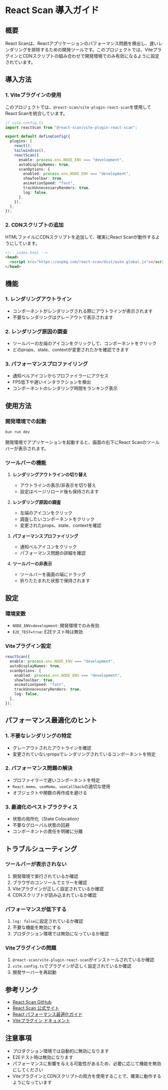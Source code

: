 # React Scan 導入ガイド

## 概要

React
Scanは、Reactアプリケーションのパフォーマンス問題を検出し、遅いレンダリングを排除するための開発ツールです。このプロジェクトでは、ViteプラグインとCDNスクリプトの組み合わせで開発環境でのみ有効になるように設定されています。

## 導入方法

### 1. Viteプラグインの使用

このプロジェクトでは、`@react-scan/vite-plugin-react-scan`を使用してReact
Scanを統合しています。

```typescript
// vite.config.ts
import reactScan from "@react-scan/vite-plugin-react-scan";

export default defineConfig({
  plugins: [
    react(),
    tailwindcss(),
    reactScan({
      enable: process.env.NODE_ENV === "development",
      autoDisplayNames: true,
      scanOptions: {
        enabled: process.env.NODE_ENV === "development",
        showToolbar: true,
        animationSpeed: "fast",
        trackUnnecessaryRenders: true,
        log: false,
      },
    }),
  ],
});
```

### 2. CDNスクリプトの追加

HTMLファイルにCDNスクリプトを追加して、確実にReact
Scanが動作するようにしています。

```html
<!-- index.html -->
<head>
  <script src="https://unpkg.com/react-scan/dist/auto.global.js"></script>
</head>
```

## 機能

### 1. レンダリングアウトライン

- コンポーネントがレンダリングされる際にアウトラインが表示されます
- 不要なレンダリングはグレーアウトで表示されます

### 2. レンダリング原因の調査

- ツールバーの左端のアイコンをクリックして、コンポーネントをクリック
- どのprops、state、contextが変更されたかを確認できます

### 3. パフォーマンスプロファイリング

- 通知ベルアイコンからプロファイラーにアクセス
- FPS低下や遅いインタラクションを検出
- コンポーネントのレンダリング時間をランキング表示

## 使用方法

### 開発環境での起動

```bash
bun run dev
```

開発環境でアプリケーションを起動すると、画面の右下にReact
Scanのツールバーが表示されます。

### ツールバーの機能

1. **レンダリングアウトラインの切り替え**
   - アウトラインの表示/非表示を切り替え
   - 設定はページリロード後も保持されます

2. **レンダリング原因の調査**
   - 左端のアイコンをクリック
   - 調査したいコンポーネントをクリック
   - 変更されたprops、state、contextを確認

3. **パフォーマンスプロファイリング**
   - 通知ベルアイコンをクリック
   - パフォーマンス問題の詳細を確認

4. **ツールバーの非表示**
   - ツールバーを画面の端にドラッグ
   - 折りたたまれた状態で保持されます

## 設定

### 環境変数

- `NODE_ENV=development`: 開発環境でのみ有効
- `E2E_TEST=true`: E2Eテスト時は無効

### Viteプラグイン設定

```typescript
reactScan({
  enable: process.env.NODE_ENV === "development",
  autoDisplayNames: true,
  scanOptions: {
    enabled: process.env.NODE_ENV === "development",
    showToolbar: true,
    animationSpeed: "fast",
    trackUnnecessaryRenders: true,
    log: false,
  },
});
```

## パフォーマンス最適化のヒント

### 1. 不要なレンダリングの特定

- グレーアウトされたアウトラインを確認
- 変更されていないpropsでレンダリングされているコンポーネントを特定

### 2. パフォーマンス問題の解決

- プロファイラーで遅いコンポーネントを特定
- `React.memo`、`useMemo`、`useCallback`の適切な使用
- オブジェクトや関数の再作成を避ける

### 3. 最適化のベストプラクティス

- 状態の局所化（State Colocation）
- 不要なグローバル状態の回避
- コンポーネントの責任を明確に分離

## トラブルシューティング

### ツールバーが表示されない

1. 開発環境で実行されているか確認
2. ブラウザのコンソールでエラーを確認
3. Viteプラグインが正しく設定されているか確認
4. CDNスクリプトが読み込まれているか確認

### パフォーマンスが低下する

1. `log: false`に設定されているか確認
2. 不要な機能を無効にする
3. プロダクション環境では無効になっているか確認

### Viteプラグインの問題

1. `@react-scan/vite-plugin-react-scan`がインストールされているか確認
2. `vite.config.ts`でプラグインが正しく設定されているか確認
3. 開発サーバーを再起動

## 参考リンク

- [React Scan GitHub](https://github.com/aidenybai/react-scan)
- [React Scan 公式サイト](https://react-scan.com)
- [React パフォーマンス最適化ガイド](https://react.dev/learn/render-and-commit)
- [Viteプラグイン ドキュメント](https://github.com/aidenybai/react-scan/tree/main/packages/vite-plugin-react-scan)

## 注意事項

- プロダクション環境では自動的に無効になります
- E2Eテスト時は無効になります
- パフォーマンスに影響を与える可能性があるため、必要に応じて機能を無効にしてください
- ViteプラグインとCDNスクリプトの両方を使用することで、確実に動作するようになっています
